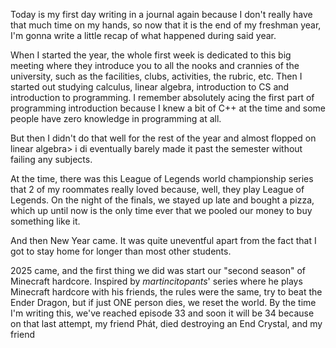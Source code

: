 Today is my first day writing in a journal again because I don't really have that much time on my hands, so now that it is the end of my freshman year, I'm gonna write a little recap of what happened during said year.

When I started the year, the whole first week is dedicated to this big meeting where they introduce you to all the nooks and crannies of the university, such as the facilities, clubs, activities, the rubric, etc. Then I started out studying calculus, linear algebra, introduction to CS and introduction to programming. I remember absolutely acing the first part of programming introduction because I knew a bit of C++ at the time and some people have zero knowledge in programming at all.

But then I didn't do that well for the rest of the year and almost flopped on linear algebra> i di eventually barely made it past the semester without failing any subjects.

At the time, there was this League of Legends world championship series that 2 of my roommates really loved because, well, they play League of Legends. On the night of the finals, we stayed up late and bought a pizza, which up until now is the only time ever that we pooled our money to buy something like it.

And then New Year came. It was quite uneventful apart from the fact that I got to stay home for longer than most other students.

2025 came, and the first thing we did was start our "second season" of Minecraft hardcore. Inspired by *martincitopants*' series where he plays Minecraft hardcore with his friends, the rules were the same, try to beat the Ender Dragon, but if just ONE person dies, we reset the world. By the time I'm writing this, we've reached episode 33 and soon it will be 34 because on that last attempt, my friend Phát, died destroying an End Crystal, and my friend 
